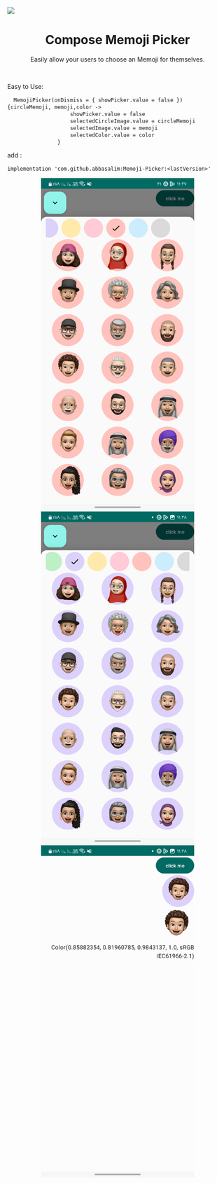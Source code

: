 

[![](https://jitpack.io/v/abbasalim/Memoji-Picker.svg)](https://jitpack.io/#abbasalim/Memoji-Picker)

<h1 align="center">Compose Memoji Picker</h1>

<p align="center">  
Easily allow your users to choose an Memoji for themselves.
</p>
<br>

Easy to Use:

	  MemojiPicker(onDismiss = { showPicker.value = false }) {circleMemoji, memoji,color ->
                        showPicker.value = false
                        selectedCircleImage.value = circleMemoji
                        selectedImage.value = memoji
                        selectedColor.value = color
                    }


add :


    implementation 'com.github.abbasalim:Memoji-Picker:<lastVersion>'


<p align="center">
  <img src="https://raw.githubusercontent.com/abbasalim/Memoji-Picker/master/app/screenshot/screen1.jpg" width="350" title="example">
	 <img src="https://raw.githubusercontent.com/abbasalim/Memoji-Picker/master/app/screenshot/screen2.jpg" width="350" title="example">
	 <img src="https://raw.githubusercontent.com/abbasalim/Memoji-Picker/master/app/screenshot/screen3.jpg" width="350" title="example">
</p>


